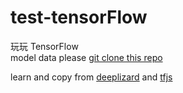 # test-tensorFlow
玩玩 TensorFlow  
model data  please [git clone this repo](https://github.com/DavidCai1993/vgg19-tensorflowjs-model)

learn and copy from [deeplizard](https://deeplizard.com/) and [tfjs](https://github.com/tensorflow/tfjs)
